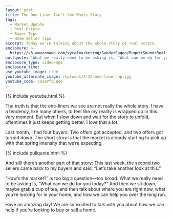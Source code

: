 ```yaml
---
layout: post
title: The One-Liner Isn't the Whole Story
tags:
  - Market Update
  - Real Estate
  - Buyer Tips
  - Home Seller Tips
excerpt: Today we’re talking about the whole story of real estate.
enclosure: >-
  https://s3.amazonaws.com/vyralmarketing/Sandy+Eagon/Puget+Sound+Real+Estate+Agent-+The+One-Liner+isn't+the+Whole+Story.mp4
pullquote: 'What we really need to be asking is, “What can we do for you today?”'
enclosure_type: video/mp4
enclosure_time:
use_youtube_image: true
youtube_alternate_image: /uploads/2-12-one-liner-np.jpg
youtube_code: cDI8PfoJBqo
---
```


{% include youtube.html %}

The truth is that the one-liners we see are not really the whole story. I have a tendency, like many others, to feel like my reality is wrapped up in this very moment. But when I slow down and wait for the story to unfold, oftentimes it just keeps getting better. I love that a lot.

Last month, I had four buyers: Two offers got accepted, and two offers got turned down. The short story is that the market is already starting to pick up with that spring intensity that we’re expecting.

{% include pullquote.html %}

And still there’s another part of that story: This last week, the second two sellers came back to my buyers and said, “Let’s take another look at this.”

“How’s the market?” is too big a question—too broad. What we really need to be asking is, “What can we do for you today?” And then we sit down, maybe grab a cup of tea, and then talk about where you are right now, what you’re looking for in your home, and how we can help you over the long run.

Have an amazing day! We are so excited to talk with you about how we can help if you’re looking to buy or sell a home.